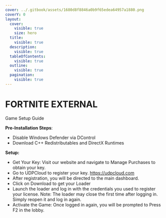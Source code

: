 ```yaml
---
cover: ../.gitbook/assets/1680d8f8846a0b9f65edea64957a1880.png
coverY: 0
layout:
  cover:
    visible: true
    size: hero
  title:
    visible: true
  description:
    visible: true
  tableOfContents:
    visible: true
  outline:
    visible: true
  pagination:
    visible: true
---
```


# FORTNITE EXTERNAL

Game Setup Guide

**Pre-Installation Steps**:

* Disable Windows Defender via DControl
* Download C++ Redistributables and DirectX Runtimes

**Setup:**

* Get Your Key: Visit our website and navigate to Manage Purchases to obtain your key.
* Go to UDPCloud to register your key. https://udpcloud.com
* After registration, you will be directed to the main dashboard.
* Click on Download to get your Loader
* Launch the loader and log in with the credentials you used to register your license. Note: The loader may close the first time after logging in. Simply reopen it and log in again.
* Activate the Game: Once logged in again, you will be prompted to Press F2 in the lobby.
